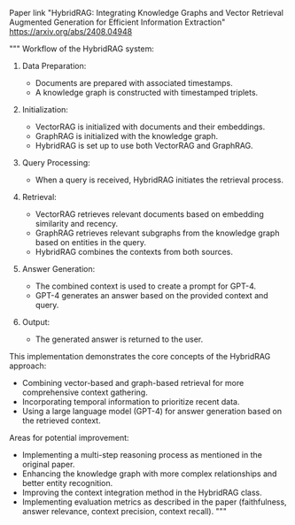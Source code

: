 Paper link "HybridRAG: Integrating Knowledge Graphs and Vector Retrieval Augmented Generation for Efficient Information Extraction" <https://arxiv.org/abs/2408.04948>

"""
Workflow of the HybridRAG system:

1. Data Preparation:
   - Documents are prepared with associated timestamps.
   - A knowledge graph is constructed with timestamped triplets.

2. Initialization:
   - VectorRAG is initialized with documents and their embeddings.
   - GraphRAG is initialized with the knowledge graph.
   - HybridRAG is set up to use both VectorRAG and GraphRAG.

3. Query Processing:
   - When a query is received, HybridRAG initiates the retrieval process.

4. Retrieval:
   - VectorRAG retrieves relevant documents based on embedding similarity and recency.
   - GraphRAG retrieves relevant subgraphs from the knowledge graph based on entities in the query.
   - HybridRAG combines the contexts from both sources.

5. Answer Generation:
   - The combined context is used to create a prompt for GPT-4.
   - GPT-4 generates an answer based on the provided context and query.

6. Output:
   - The generated answer is returned to the user.

This implementation demonstrates the core concepts of the HybridRAG approach:
- Combining vector-based and graph-based retrieval for more comprehensive context gathering.
- Incorporating temporal information to prioritize recent data.
- Using a large language model (GPT-4) for answer generation based on the retrieved context.

Areas for potential improvement:
- Implementing a multi-step reasoning process as mentioned in the original paper.
- Enhancing the knowledge graph with more complex relationships and better entity recognition.
- Improving the context integration method in the HybridRAG class.
- Implementing evaluation metrics as described in the paper (faithfulness, answer relevance, context precision, context recall).
"""
